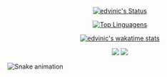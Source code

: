 <div align="center" style="display: inline_block">
  <a href="https://github.com/edvinic">
  
  ![edvinic's Status](https://github-readme-stats.vercel.app/api?username=edvinic&theme=solarized-light&show_icons=true&count_private=true&card_width=650px)
  
  ![Top Linguagens](https://github-readme-stats.vercel.app/api/top-langs/?username=edvinic&theme=solarized-light&layout=compact&card_width=600px)
  
  ![edvinic's wakatime stats](https://github-readme-stats.vercel.app/api/wakatime?username=@edvinic&theme=solarized-light&layout=compact)

</div>

<div  align="center" style="display: inline_block"> 
  <a href = "mailto:eduardo.vinicius0608+github@gmail.com"><img src="https://img.shields.io/badge/-Gmail-%23333?style=for-the-badge&logo=gmail&logoColor=white" target="_blank"></a>
  <a href="https://www.linkedin.com/in/euduardovinicius/" target="_blank"><img src="https://img.shields.io/badge/-LinkedIn-%230077B5?style=for-the-badge&logo=linkedin&logoColor=white" target="_blank"></a> 

</div>

</div align="center" style="display: inline_block">
 
  ![Snake animation](https://github.com/edvinic/edvinic/blob/output/github-contribution-grid-snake.svg)
 
</div>
